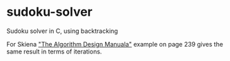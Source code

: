 sudoku-solver
=============

Sudoku solver in C, using backtracking

For Skiena ["The Algorithm Design Manuala"][adm] example on page 239 gives the same result in terms of iterations.

[adm]:http://www.amazon.com/Algorithm-Design-Manual-Steven-Skiena/dp/1849967202

